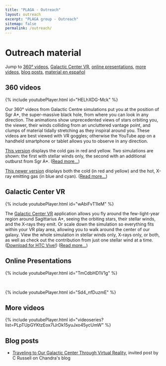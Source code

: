 ```yaml
---
title: "PLAGA - Outreach"
layout: outreach
excerpt: "PLAGA group - Outreach"
sitemap: false
permalink: /outreach/
---
```


# Outreach material

Jump to [360° videos](#360-videos), [Galactic Center VR](#galactic-center-vr), [online presentations](#online-presentations), [more videos](#more-videos), [blog posts](#blog-posts), [material en español](/plaga/divulgacion)



## 360 videos

{% include youtubePlayer.html id="HELhXDG-Mck" %}

Our 360° videos from Galactic Centre simulations put you at the
position of Sgr A*, the super-massive black hole, from where you can
look in any direction.  The animations show unprecedented views of
stars orbiting you, the viewer, their winds colliding from an
uncluttered vantage point, and clumps of material tidally stretching
as they inspiral around you.  These videos are best viewed with VR
goggles; otherwise the YouTube app on a handheld smartphone or tablet
allows you to observe in any direction.

[This version](https://youtu.be/YKzxmeABbkU)
displays the cold gas in red and yellow.  Two simulations are shown:
the first with stellar winds only, the second with an additional
outburst from Sgr A*.
([Read more...](https://www.nasa.gov/mission_pages/chandra/news/scientists-take-viewers-to-the-center-of-the-milky-way.html))


[This newer version](https://youtu.be/wBxW2_B9_Is)
displays both the cold (in red and yellow) and the
hot, X-ray emitting gas (in blue and cyan).
([Read more...](https://www.nasa.gov/mission_pages/chandra/news/galactic-center-visualization-delivers-star-power.html))


## Galactic Center VR

{% include youtubePlayer.html id="wAbiFvT1IeM" %}

The [Galactic Center VR](https://store.steampowered.com/app/1240350/Galactic_Center_VR/)
application allows you fly around the few-light-year region around
Sagittarius A*, seeing the orbiting stars, their stellar winds, and
the X-rays they emit. Or scale down the simulation so everything fits
within your VR play area, allowing you to walk around the center of
our galaxy. View the whole simulation in stellar winds only, X-rays
only, or both, as well as check out the contribution from just one
stellar wind at a time.
([Download for HTC Vive!](https://store.steampowered.com/app/1240350/Galactic_Center_VR/))
([Read more...](https://www.nasa.gov/mission_pages/chandra/news/a-new-galactic-center-adventure-in-virtual-reality.html))



## Online Presentations

{% include youtubePlayer.html id="TmCdbHD1V1g" %}
<P>&nbsp;</P>
{% include youtubePlayer.html id="Sd4_nfDuzmE" %}


## More videos

{% include youtubePlayer.html id="videoseries?list=PLpTUpGYKtzEox7IJrDk15yuJxo45ycUmW" %}



## Blog posts


* [Traveling to Our Galactic Center Through Virtual Reality](https://chandra.harvard.edu/blog/node/755), invited post by C Russell on Chandra's blog



<P>&nbsp;</P>